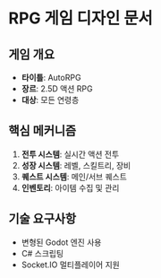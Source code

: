 # RPG 게임 디자인 문서

## 게임 개요
- **타이틀**: AutoRPG
- **장르**: 2.5D 액션 RPG
- **대상**: 모든 연령층

## 핵심 메커니즘
1. **전투 시스템**: 실시간 액션 전투
2. **성장 시스템**: 레벨, 스킬트리, 장비
3. **퀘스트 시스템**: 메인/서브 퀘스트
4. **인벤토리**: 아이템 수집 및 관리

## 기술 요구사항
- 변형된 Godot 엔진 사용
- C# 스크립팅
- Socket.IO 멀티플레이어 지원